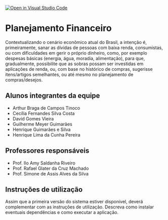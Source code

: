 [![Open in Visual Studio Code](https://classroom.github.com/assets/open-in-vscode-718a45dd9cf7e7f842a935f5ebbe5719a5e09af4491e668f4dbf3b35d5cca122.svg)](https://classroom.github.com/online_ide?assignment_repo_id=10899516&assignment_repo_type=AssignmentRepo)
# Planejamento Financeiro
Contextualizando o cenário econômico atual do Brasil, a intenção é, primeiramente, sanar as dívidas de pessoas com baixa renda, consumistas, ou com dificuldades em gerir o próprio dinheiro, como, por exemplo despesas básicas (energia, água, moradia, alimentação), para que, gradualmente, possibilite que as sobras possam ser investidas em aplicações de renda, ou, com base no histórico de compras, sugerisse itens/artigos semelhantes, ou até mesmo no planejamento de compras/desejos.

## Alunos integrantes da equipe

* Arthur Braga de Campos Tinoco
* Cecília Fernandes Silva Costa
* David Gomes Vieira
* Guilherme Meyer Guimarães
* Henrique Guimarães e Silva
* Henrique Lima da Cunha Pereira


## Professores responsáveis

* Prof. Ilo Amy Saldanha Riveiro
* Prof. Rafael Glater da Cruz Machado
* Prof. Simone de Assis Alves da Silva


## Instruções de utilização

Assim que a primeira versão do sistema estiver disponível, deverá complementar com as instruções de utilização. Descreva como instalar eventuais dependências e como executar a aplicação.
